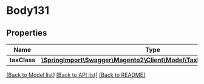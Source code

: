 # Body131

## Properties
Name | Type | Description | Notes
------------ | ------------- | ------------- | -------------
**taxClass** | [**\SpringImport\Swagger\Magento2\Client\Model\TaxDataTaxClassInterface**](TaxDataTaxClassInterface.md) |  | 

[[Back to Model list]](../README.md#documentation-for-models) [[Back to API list]](../README.md#documentation-for-api-endpoints) [[Back to README]](../README.md)



